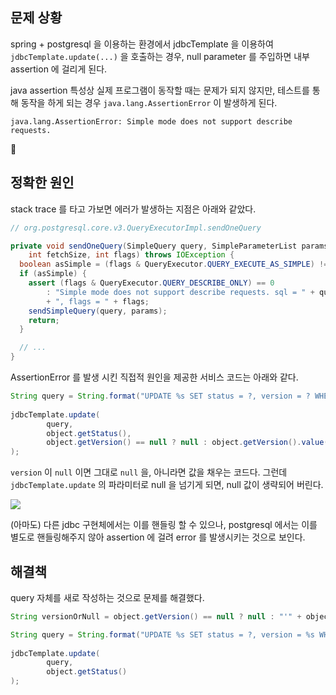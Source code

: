 ## 문제 상황
spring + postgresql 을 이용하는 환경에서 jdbcTemplate 을 이용하여 `jdbcTemplate.update(...)` 을 호출하는 경우, null parameter 를 주입하면 내부 assertion 에 걸리게 된다.

java assertion 특성상 실제 프로그램이 동작할 때는 문제가 되지 않지만, 테스트를 통해 동작을 하게 되는 경우 `java.lang.AssertionError` 이 발생하게 된다.

```
java.lang.AssertionError: Simple mode does not support describe requests.
```

## 정확한 원인
stack trace 를 타고 가보면 에러가 발생하는 지점은 아래와 같았다.

```java
// org.postgresql.core.v3.QueryExecutorImpl.sendOneQuery

private void sendOneQuery(SimpleQuery query, SimpleParameterList params, int maxRows,  
    int fetchSize, int flags) throws IOException {  
  boolean asSimple = (flags & QueryExecutor.QUERY_EXECUTE_AS_SIMPLE) != 0;  
  if (asSimple) {  
    assert (flags & QueryExecutor.QUERY_DESCRIBE_ONLY) == 0  
        : "Simple mode does not support describe requests. sql = " + query.getNativeSql()  
        + ", flags = " + flags;  
    sendSimpleQuery(query, params);  
    return;  
  }

  // ...
}
```

AssertionError 를 발생 시킨 직접적 원인을 제공한 서비스 코드는 아래와 같다.

```java
String query = String.format("UPDATE %s SET status = ?, version = ? WHERE id = ?", TABLE_NAME);  
  
jdbcTemplate.update(  
        query,  
        object.getStatus(),  
        object.getVersion() == null ? null : object.getVersion().value()
);
```

`version` 이 `null` 이면 그대로 `null` 을, 아니라면 값을 채우는 코드다.
그런데 `jdbcTemplate.update` 의 파라미터로 null 을 넘기게 되면, null 값이 생략되어 버린다.

![](https://i.imgur.com/PokIokP.png)

(아마도) 다른 jdbc 구현체에서는 이를 핸들링 할 수 있으나, postgresql 에서는 이를 별도로 핸들링해주지 않아 assertion 에 걸려 error 를 발생시키는 것으로 보인다.

## 해결책

query 자체를 새로 작성하는 것으로 문제를 해결했다.

```java
String versionOrNull = object.getVersion() == null ? null : "'" + object.getVersion().value() + "'";

String query = String.format("UPDATE %s SET status = ?, version = %s WHERE id = ?", TABLE_NAME, versionOrNull);  
  
jdbcTemplate.update(  
        query,  
        object.getStatus()
);
```
